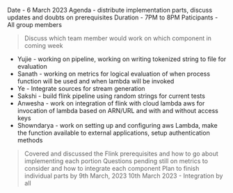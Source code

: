 Date - 6 March 2023
Agenda - distribute implementation parts, discuss updates and doubts on prerequisites
Duration - 7PM to 8PM
Paticipants - All group members

>Discuss which team member would work on which component in coming week

- Yujie - working on pipeline, working on writing tokenized string to file for evaluation
- Sanath - working on metrics for logical evaluation of when process function will be used and when lambda will be invoked
- Ye - Integrate sources for stream generation
- Sakshi - build flink pipeline using random strings for current tests
- Anwesha - work on integration of flink with cloud lambda aws for invocation of lambda based on ARN/URL and with and without access keys
- Showndarya - work on setting up and configuring aws Lambda, make the function available to external applications, setup authentication methods

>Covered and discussed the Flink prerequisites and how to go about implementing each portion
>Questions pending still on metrics to consider and how to integrate each component
>Plan to finish individual parts by 9th March, 2023
>10th March 2023 - Integration by all